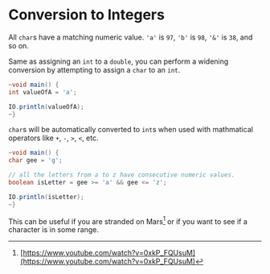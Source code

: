 # Conversion to Integers

All `char`s have a matching numeric value. `'a'` is `97`, `'b'` is `98`,
`'&'` is `38`, and so on.

Same as assigning an `int` to a `double`, you can perform a widening conversion
by attempting to assign a `char` to an `int`.

```java
~void main() {
int valueOfA = 'a';

IO.println(valueOfA);
~}
```

`char`s will be automatically converted to `int`s when used with mathmatical operators like `+`, `-`, `>`, `<`, etc.

```java
~void main() {
char gee = 'g';

// all the letters from a to z have consecutive numeric values.
boolean isLetter = gee >= 'a' && gee <= 'z';

IO.println(isLetter);
~}
```

This can be useful if you are stranded on Mars[^onmars] or
if you want to see if a character is in some range.

[^onmars]: [https://www.youtube.com/watch?v=0xkP_FQUsuM](https://www.youtube.com/watch?v=0xkP_FQUsuM)
